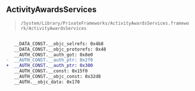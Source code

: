 ## ActivityAwardsServices

> `/System/Library/PrivateFrameworks/ActivityAwardsServices.framework/ActivityAwardsServices`

```diff

   __DATA_CONST.__objc_selrefs: 0x4b8
   __DATA_CONST.__objc_protorefs: 0x48
   __AUTH_CONST.__auth_got: 0x8e0
-  __AUTH_CONST.__auth_ptr: 0x2f0
+  __AUTH_CONST.__auth_ptr: 0x300
   __AUTH_CONST.__const: 0x15f0
   __AUTH_CONST.__objc_const: 0x32d8
   __AUTH.__objc_data: 0x170

```
